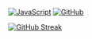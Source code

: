 [![JavaScript](https://img.shields.io/badge/--F7DF1E?logo=javascript&logoColor=000)](https://www.javascript.com/)
[![GitHub](https://img.shields.io/badge/--181717?logo=github&logoColor=ffffff)](https://github.com/)

[![GitHub Streak](http://github-readme-streak-stats.herokuapp.com?user=nightlytech&theme=dark)](https://git.io/streak-stats)


